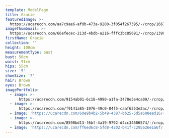 ```yaml
---
template: ModelPage
title: Gracie
featuredImage: >-
  https://ucarecdn.com/aa7c9ae6-af0b-473a-9200-3f054f267395/-/crop/1667x1152/0,567/-/preview/
imageThumbnail: >-
  https://ucarecdn.com/66efecec-213d-4bdb-a216-fffc3bc85691/-/crop/1399x1983/104,258/-/preview/
firstName: Gracie
collection: ''
height: 100cm
measurementType: bust
bust: 50cm
waist: 51cm
hips: 55cm
size: '5'
shoeSize: '7'
hair: Brown
eyes: Brown
imagePortfolio:
  - image: >-
      https://ucarecdn.com/9154ab01-6c18-4990-a1fa-3478e3e4ca09/-/crop/1632x2263/0,186/-/preview/
  - image: >-
      https://ucarecdn.com/f9141a85-1976-49c0-84f5-caaf6253e2ac/-/crop/1632x2156/0,293/-/preview/
  - image: 'https://ucarecdn.com/60e9b4b2-5b49-4387-bb25-5d5a608eed16/-/preview/'
  - image: >-
      https://ucarecdn.com/8598bd13-f6bf-4a19-9792-d4cc34686574/-/crop/1374x2233/129,216/-/preview/
  - image: 'https://ucarecdn.com/ff6ed6c8-5fd8-4202-b41f-c295626e1a6f/'
---
```


